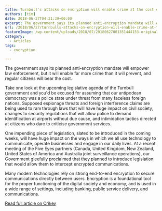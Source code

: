 ```yaml
---
title: Turnbull's attacks on encryption will enable crime at the cost of our rights
authors: [tim]
date: 2018-06-27T04:21:39+00:00
excerpt: The government says its planned anti-encryption mandate will empower law enforcement, but it will enable far more crime than it will prevent, and regular citizens will bear the cost.
url: /2018/06/27/turnbulls-attacks-on-encryption-will-enable-crime-at-the-cost-of-our-rights/
featureImage: /wp-content/uploads/2018/07/20180627001351444153-original.jpg
category:
  - Articles
tags:
  - encryption

---
```

The government says its planned anti-encryption mandate will empower law enforcement, but it will enable far more crime than it will prevent, and regular citizens will bear the cost.

Take one look at the upcoming legislative agenda of the Turnbull government and you'd be excused for assuming that our antipodean democracy was a police state under threat from many faceless foreign nations. Supposed espionage threats and foreign interference claims are being used to ram through laws that will have huge impact on civil society, changes to security regulations that will allow police to demand identification at airports without due cause, and intimidation tactics directed at citizens who dare to criticise government services.

One impending piece of legislation, slated to be introduced in the coming weeks, will have huge impact on the ways in which we all use technology to communicate, operate businesses and engage in our daily lives. At a recent meeting of the Five Eyes partners (Canada, United Kingdom, New Zealand, United States of America and Australia joint surveillance operations), our Government gleefully proclaimed that they planned to introduce legislation that would allow them to intercept encrypted communications.

Many modern technologies rely on strong end-to-end encryption to secure communications directly between users. Encryption is a foundational tool for the proper functioning of the digital society and economy, and is used in a wide range of settings, including banking, public service delivery, and communications.

[Read full article on Crikey][1]

 [1]: https://www.crikey.com.au/2018/06/27/government-attacks-on-encryption-will-have-huge-impacts-on-the-way-we-live/
